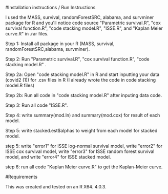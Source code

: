 #Installation instructions / Run Instructions

I used the MASS, survival, randomForestSRC, alabama, and survminer package for R and you'll notice code source "Parametric survival.R", "cox survival function.R", "code stacking model.R", "ISSE.R", and "Kaplan Meier curve.R" in .rar files.

Step 1: Install all package in your R (MASS, survival, randomForestSRC,alabama, survminer).

Step 2: Run "Parametric survival.R", "cox survival function.R", "code stacking model.R" .

Step 2a: Open "code stacking model.R" in R and start inputting your data (covid2 (1)) for .csv files in R (I already wrote the code in code stacking model.R files)

Step 2b: Run all code in "code stacking model.R" after inputing data code.

Step 3: Run all code "ISSE.R".

Step 4: write summary(mod.ln) and summary(mod.cox) for result of each model.

Step 5: write stacked.est$alphas to weight from each model for stacked model.

step 5: write "error1" for ISSE log-normal survival model, write "error2" for ISSE cox survival model, write "error3" for ISSE random forest survival model,
and write "error4" for ISSE stacked model.

step 6: run all code "Kaplan Meier curve.R" to get the Kaplan-Meier curve.

#Requirements

This was created and tested on an R X64. 4.0.3.
